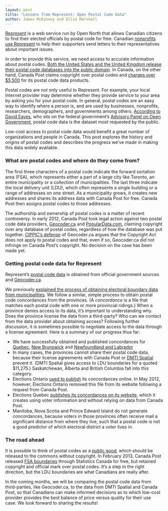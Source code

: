 ```yaml
---
layout: post
title: "Lessons from Represent: Open Postal Code Data"
author: James McKinney and Ellie Marshall
---
```

[Represent](https://represent.opennorth.ca/) is a web service run by Open North that allows Canadian citizens to find their elected officials by postal code for free. Canadian [nonprofits use Represent](http://http://blog.opennorth.ca/2013/01/28/drupal-modules/) to help their supporters send letters to their representatives about important issues.

In order to provide this service, we need access to accurate information about postal codes. [Both the United States and the United Kingdom release their postal code databases into the public domain](http://www.canadaone.com/ezine/may2012/canada_post_postal_code_dispute.html). In Canada, on the other hand, Canada Post claims copyright over postal codes and [charges over $5,500](http://www.canadapost.ca/cpo/mc/business/productsservices/mailing/pcdp.jsf) for its postal code data products.

Postal codes are not only useful to Represent. For example, your local Internet provider may determine whether they provide service to your area by asking you for your postal code. In general, postal codes are an easy way to identify where a person is, and are used by businesses, nonprofits, researchers, demographers, and governments among others. [According to David Eaves](http://eaves.ca/2012/04/25/canada-posts-war-on-the-21st-century-innovation-productivity/), who sits on the federal government’s [Advisory Panel on Open Government](http://www.open.gc.ca/open-ouvert/bio-bio-eng.asp), postal code data is the dataset most requested by the public.

Low-cost access to postal code data would benefit a great number of organizations and people in Canada. This post explores the history and origins of postal codes and describes the progress we’ve made in making this data widely available.

### What are postal codes and where do they come from?

The first three characters of a postal code indicate the forward sortation area (FSA), which represents either a part of a large city like Toronto, an entire municipality or a collection of municipalities. The last three indicate the local delivery unit (LDU), which often represents a single building or a range of addresses on one street. As a municipality grows, it creates new addresses and shares its address data with Canada Post for free. Canada Post then assigns postal codes to those addresses.

The authorship and ownership of postal codes is a matter of recent controversy. In early 2012, Canada Post took legal action against two postal code data providers, [Geocoder.ca](http://geocoder.ca/?sued=1) and [PopularData.com](http://www.populardata.com/postalcode_database.html), claiming copyright over any database of postal codes, regardless of how the database was put together. [CIPPIC’s defense](http://www.cippic.ca/sites/default/files/Geolytica_Statement_of_Defence.pdf) of Geocoder.ca argues that the Copyright Act does not apply to postal codes and that, even if so, Geocoder.ca did not infringe on Canada Post’s copyright. No decision on the case has been made yet.

### Getting postal code data for Represent

Represent’s [postal code data](https://github.com/opennorth/represent-canada-data/tree/master/postcodes) is obtained from official government sources and [Geocoder.ca](http://geocoder.ca/).

We previously [explained the process of obtaining electoral boundary data from municipalities](http://blog.opennorth.ca/lessons-from-represent-if-you-dont-ask-you-do-16430/). We follow a similar, simple process to obtain postal code concordances from the provinces. (A *concordance* is a file that matches each postal code with one or more provincial ridings.) When a province denies access to its data, it’s important to understanding why. Does the province license the data from a third-party? Who can we contact from the data provider about obtaining access? Following further discussion, it is sometimes possible to negotiate access to the data through a license agreement. Here is a summary of our progress thus far:

* We have successfully obtained and published concordances for [Quebec](https://github.com/opennorth/represent-canada-data/tree/master/postcodes/qc), [New Brunswick](https://github.com/opennorth/represent-canada-data/tree/master/postcodes/nb) and [Newfoundland and Labrador](https://github.com/opennorth/represent-canada-data)
* In many cases, the provinces cannot share their postal code data, because their license agreements with Canada Post or [DMTI Spatial](http://www.dmtispatial.com/) prevent it. (DMTI Spatial gives access to LDU boundaries for a quoted $11,275.) Saskatchewan, Alberta and British Columbia fall into this category.
* Elections Ontario [used to publish](http://www.elections.on.ca/en-CA/Tools/ElectoralDistricts/PostalCodeFile.htm) its concordances online. In May 2012, however, Elections Ontario removed this file from its website following a request from Canada Post.
* Elections Quebec [publishes its concordances on its website](http://www.electionsquebec.qc.ca/english/provincial/electoral-map/general-information-on-the-provincial-electoral-divisions-2011.php), which it creates using voter information and without relying on data from Canada Post.
* Manitoba, Nova Scotia and Prince Edward Island do not generate concordances, because voters in those provinces often receive mail a significant distance from where they live, such that a postal code is not a good predictor of which electoral district a voter lives in.

### The road ahead

It is possible to think of postal codes as a [public good](http://en.wikipedia.org/wiki/Public_good), which should be released to the commons without copyright. In February 2013, Canada Post released [FSA boundaries](http://www5.statcan.gc.ca/bsolc/olc-cel/olc-cel?catno=92-179-X&lang=eng) through Statistics Canada for free, but retained copyright and official mark over postal codes. It’s a step in the right direction, but the LDU boundaries are what Canadians are really after.

In the coming months, we will be comparing the postal code data from third-parties, like Geocoder.ca, to the data from DMTI Spatial and Canada Post, so that Canadians can make informed decisions as to which low-cost provider provides the best balance of price versus quality for their use case. We look forward to sharing the results!
